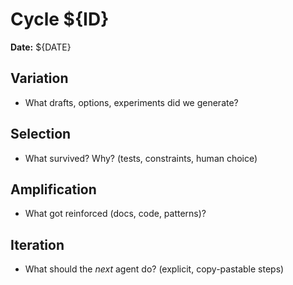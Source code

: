 # Cycle ${ID}
**Date:** ${DATE}

## Variation
- What drafts, options, experiments did we generate?

## Selection
- What survived? Why? (tests, constraints, human choice)

## Amplification
- What got reinforced (docs, code, patterns)?

## Iteration
- What should the *next* agent do? (explicit, copy-pastable steps)
